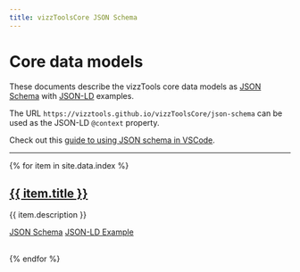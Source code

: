 ```yaml
---
title: vizzToolsCore JSON Schema
---
```


# Core data models

These documents describe the vizzTools core data models as [JSON Schema](https://json-schema.org/understanding-json-schema/) with [JSON-LD](https://json-ld.org/) examples.

The URL `https://vizztools.github.io/vizzToolsCore/json-schema` can be used as the JSON-LD `@context` property.

Check out this [guide to using JSON schema in VSCode](https://omkarmore.wordpress.com/2017/04/07/json-schema/).

---

{% for item in site.data.index %}
<h2><a href="json-schema/{{ item.title }}.html">{{ item.title }}</a></h2>

{{ item.description }}

<a class="btn--info" href="json-schema/{{ item.title }}.schema.json">JSON Schema</a>
<a class="btn--success" href="json-schema/{{ item.title }}.jsonld">JSON-LD Example</a>

<br/>
{% endfor %}
